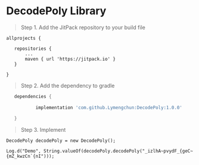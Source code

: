 ﻿# DecodePoly Library
 >Step 1. Add the JitPack repository to your build file
 ```Add it in your root build.gradle at the end of repositories:
 allprojects {
 
	repositories {
		...
		maven { url 'https://jitpack.io' }
	}
	
}
 ```
 
 > Step 2. Add the dependency to gradle
 ```gradle
	dependencies {
  
	        implementation 'com.github.Lymengchun:DecodePoly:1.0.0'
          
	}
  ```
  
   > Step 3. Implement
 ```
DecodePoly decodePoly = new DecodePoly();

Log.d("Demo", String.valueOf(decodePoly.decodePoly("_izlhA~pvydF_{geC~{mZ_kwzCn`{nI")));
  ```
  


